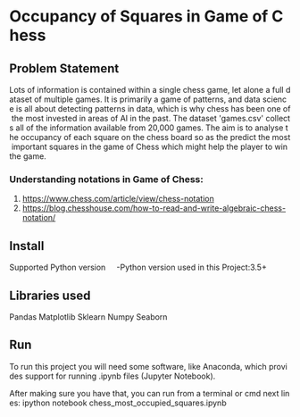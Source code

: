 # Occupancy of Squares in Game of Chess
## Problem Statement

Lots of information is contained within a single chess game, let alone a full dataset of multiple games. It is primarily a game of patterns, and data science is all about detecting patterns in data, which is why chess has been one of the most invested in areas of AI in the past. The dataset 'games.csv' collects all of the information available from 20,000 games. The aim is to analyse the occupancy of each square on the chess board so as the predict the most important squares in the game of Chess which might help the player to win the game.

### Understanding notations in Game of Chess:
1. https://www.chess.com/article/view/chess-notation
2. https://blog.chesshouse.com/how-to-read-and-write-algebraic-chess-notation/

Install
-------------------------------
Supported Python version
    -Python version used in this Project:3.5+

Libraries used
-----------------------------
Pandas
Matplotlib
Sklearn
Numpy
Seaborn

Run
------------------------------
To run this project you will need some software, like Anaconda, which provides
support for running .ipynb files (Jupyter Notebook).

After making sure you have that, you can run from a terminal or cmd next lines:
ipython notebook chess_most_occupied_squares.ipynb
